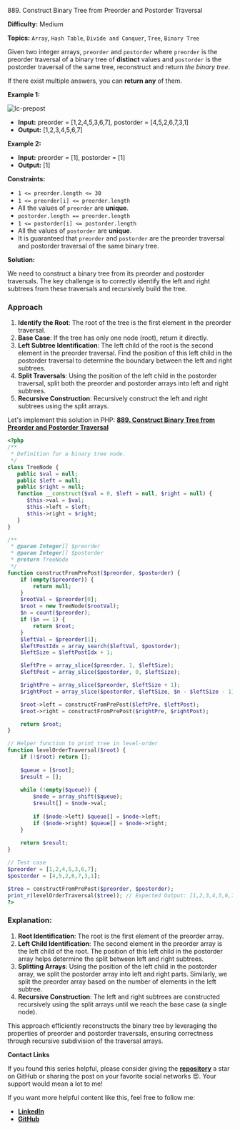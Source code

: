 889\. Construct Binary Tree from Preorder and Postorder Traversal

**Difficulty:** Medium

**Topics:** `Array`, `Hash Table`, `Divide and Conquer`, `Tree`, `Binary Tree`

Given two integer arrays, `preorder` and `postorder` where `preorder` is the preorder traversal of a binary tree of **distinct** values and `postorder` is the postorder traversal of the same tree, reconstruct and return _the binary tree_.

If there exist multiple answers, you can **return any** of them.

**Example 1:**

![lc-prepost](https://assets.leetcode.com/uploads/2021/07/24/lc-prepost.jpg)

- **Input:** preorder = [1,2,4,5,3,6,7], postorder = [4,5,2,6,7,3,1]
- **Output:** [1,2,3,4,5,6,7]

**Example 2:**

- **Input:** preorder = [1], postorder = [1]
- **Output:** [1]



**Constraints:**

- `1 <= preorder.length <= 30`
- `1 <= preorder[i] <= preorder.length`
- All the values of `preorder` are **unique**.
- `postorder.length == preorder.length`
- `1 <= postorder[i] <= postorder.length`
- All the values of `postorder` are **unique**.
- It is guaranteed that `preorder` and `postorder` are the preorder traversal and postorder traversal of the same binary tree.



**Solution:**

We need to construct a binary tree from its preorder and postorder traversals. The key challenge is to correctly identify the left and right subtrees from these traversals and recursively build the tree.

### Approach
1. **Identify the Root**: The root of the tree is the first element in the preorder traversal.
2. **Base Case**: If the tree has only one node (root), return it directly.
3. **Left Subtree Identification**: The left child of the root is the second element in the preorder traversal. Find the position of this left child in the postorder traversal to determine the boundary between the left and right subtrees.
4. **Split Traversals**: Using the position of the left child in the postorder traversal, split both the preorder and postorder arrays into left and right subtrees.
5. **Recursive Construction**: Recursively construct the left and right subtrees using the split arrays.

Let's implement this solution in PHP: **[889. Construct Binary Tree from Preorder and Postorder Traversal](https://github.com/mah-shamim/leet-code-in-php/tree/main/algorithms/000889-construct-binary-tree-from-preorder-and-postorder-traversal/solution.php)**

```php
<?php
/**
 * Definition for a binary tree node.
 */
class TreeNode {
   public $val = null;
   public $left = null;
   public $right = null;
   function __construct($val = 0, $left = null, $right = null) {
      $this->val = $val;
      $this->left = $left;
      $this->right = $right;
   }
}

/**
 * @param Integer[] $preorder
 * @param Integer[] $postorder
 * @return TreeNode
 */
function constructFromPrePost($preorder, $postorder) {
    if (empty($preorder)) {
        return null;
    }
    $rootVal = $preorder[0];
    $root = new TreeNode($rootVal);
    $n = count($preorder);
    if ($n == 1) {
        return $root;
    }
    $leftVal = $preorder[1];
    $leftPostIdx = array_search($leftVal, $postorder);
    $leftSize = $leftPostIdx + 1;

    $leftPre = array_slice($preorder, 1, $leftSize);
    $leftPost = array_slice($postorder, 0, $leftSize);

    $rightPre = array_slice($preorder, $leftSize + 1);
    $rightPost = array_slice($postorder, $leftSize, $n - $leftSize - 1);

    $root->left = constructFromPrePost($leftPre, $leftPost);
    $root->right = constructFromPrePost($rightPre, $rightPost);

    return $root;
}

// Helper function to print tree in level-order
function levelOrderTraversal($root) {
    if (!$root) return [];
    
    $queue = [$root];
    $result = [];
    
    while (!empty($queue)) {
        $node = array_shift($queue);
        $result[] = $node->val;
        
        if ($node->left) $queue[] = $node->left;
        if ($node->right) $queue[] = $node->right;
    }
    
    return $result;
}

// Test case
$preorder = [1,2,4,5,3,6,7];
$postorder = [4,5,2,6,7,3,1];

$tree = constructFromPrePost($preorder, $postorder);
print_r(levelOrderTraversal($tree)); // Expected Output: [1,2,3,4,5,6,7]
?>
```

### Explanation:

1. **Root Identification**: The root is the first element of the preorder array.
2. **Left Child Identification**: The second element in the preorder array is the left child of the root. The position of this left child in the postorder array helps determine the split between left and right subtrees.
3. **Splitting Arrays**: Using the position of the left child in the postorder array, we split the postorder array into left and right parts. Similarly, we split the preorder array based on the number of elements in the left subtree.
4. **Recursive Construction**: The left and right subtrees are constructed recursively using the split arrays until we reach the base case (a single node).

This approach efficiently reconstructs the binary tree by leveraging the properties of preorder and postorder traversals, ensuring correctness through recursive subdivision of the traversal arrays.

**Contact Links**

If you found this series helpful, please consider giving the **[repository](https://github.com/mah-shamim/leet-code-in-php)** a star on GitHub or sharing the post on your favorite social networks 😍. Your support would mean a lot to me!

If you want more helpful content like this, feel free to follow me:

- **[LinkedIn](https://www.linkedin.com/in/arifulhaque/)**
- **[GitHub](https://github.com/mah-shamim)**
